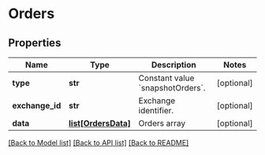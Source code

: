 # Orders

## Properties
Name | Type | Description | Notes
------------ | ------------- | ------------- | -------------
**type** | **str** | Constant value &#x60;snapshotOrders&#x60;. | [optional] 
**exchange_id** | **str** | Exchange identifier. | [optional] 
**data** | [**list[OrdersData]**](OrdersData.md) | Orders array | [optional] 

[[Back to Model list]](../README.md#documentation-for-models) [[Back to API list]](../README.md#documentation-for-api-endpoints) [[Back to README]](../README.md)


